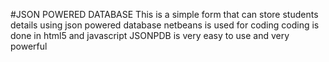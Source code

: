 #JSON POWERED DATABASE
This is a simple form that can store students details using json powered database
netbeans is used for coding
coding is done in html5 and javascript
JSONPDB is very easy to use and very powerful
